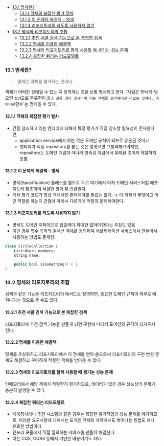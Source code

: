 - [13.1 명세란?](#131-명세란)
  - [13.1.1 객체의 복잡한 평가 절차](#1311-객체의-복잡한-평가-절차)
  - [13.1.2 이 문제의 해결책 - 명세](#1312-이-문제의-해결책---명세)
  - [13.1.3 리포지토리를 되도록 사용하지 않기](#1313-리포지토리를-되도록-사용하지-않기)
- [13.2 명세와 리포지토리의 조합](#132-명세와-리포지토리의-조합)
  - [13.2.1 추천 서클 검색 기능으로 본 복잡한 검색](#1321-추천-서클-검색-기능으로-본-복잡한-검색)
  - [13.2.2 명세를 이용한 해결책](#1322-명세를-이용한-해결책)
  - [13.2.3 명세와 리포지토리를 함께 사용할 때 생기는 성능 문제](#1323-명세와-리포지토리를-함께-사용할-때-생기는-성능-문제)
  - [13.2.4 복잡한 쿼리는 리드모델로](#1324-복잡한-쿼리는-리드모델로)

### 13.1 명세란?

> 명세란 객체를 평가하는 것이다.

객체가 어떠한 상태일 수 있는 지 정의하는 것을 보통 명세라고 한다.
'사람은 19세가 넘으면 `성인`으로 분류한다.` 등과 같은 것이 명세이며 이는 객체를 평가해야만 나오는 것이다.
측 어떠한 `함수`는 명세일 수 있다.

#### 13.1.1 객체의 복잡한 평가 절차

- 간점 참조하고 있는 엔티티에 대해서 특정 평가가 직접 참조할 필요성이 존재한다면,
    - application service에서 하는 것은 도메인 규칙이 외부로 유출된 것이고
    - 엔티티가 직접 repository를 받는 것은 얼핏보면 그럴싸해보이지만, repository는 도메인 개념이 아니라 영속성 개념에서 유례된 것이라 적절하지 못함.

#### 13.1.2 이 문제의 해결책 - 명세

- 명세(Specification) 클래스를 별도로 두고 여기에서 마치 도메인 서비스처럼 레포지토리 참조하여 적절한 평가 후 반환한다.
- 객체 평가 코드가 항상 객체에만 존재해야할 필요는 없다. → 이 객체가 무엇이고 어떤 역할을 하는지 관점에 따라서 다르기에 적절히 분리해야한다.

#### 13.1.3 리포지토리를 되도록 사용하지 않기

- 명세도 도메인 객체이므로 입출력이 최대한 없어야한다는 주장도 있음
- 이런 경우 특수 목적의 컬렉션 객체를 정의하여 애플리케이션 서비스에서 만들어서 사용하는 방법도 존재함.

```kotlin
class CircleCollection {
    List<User> members;
    string name;
    
    public bool isSomething() { } 
}
```

### 13.2 명세와 리포지토리의 조합

검색과 같은 기능을 리포지토리의 메서드로 정의하면, 중요한 도메인 규칙이 외부로 빠져나가는 것으로 볼 수도 있다.

#### 13.2.1 추천 서클 검색 기능으로 본 복잡한 검색

리포지토리에 추천 검색 기능을 만들게 되면 구현에 따라서 도메인의 규칙이 좌지우지 된다.

#### 13.2.2 명세를 이용한 해결책

명세를 추상화하고 리포지토리에서 이 명세를 받아 씀으로써 리포지토리의 구현 변성 문제도 해결하고 우아하게 적절한 객체를 받아올 수 있다.

#### 13.2.3 명세와 리포지토리를 함께 사용할 때 생기는 성능 문제

인메모리에서 해당 객체가 적절한지 평가하므로, 데이터가 많은 경우 성능상의 문제가 충분히 발생할 수 있다.

#### 13.2.4 복잡한 쿼리는 리드모델로

- 페이징처리나 추천 시스템과 같은 경우는 복잡한 읽기작업과 성능 문제를 야기하므로, 이러한 요구사항에 대해서는 도메인 객체의 제약에서도 벗어나는 방법도 꽤나 유효한 방법이다.
- 인프라 모듈에서 직접 질의하는 서비스를 만들어 해결한다.
- 이는 CQS, CQRS 등에서 기인한 내용이기도 하다.